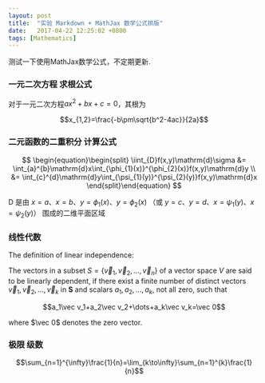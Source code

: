 ```yaml
---
layout: post
title:  "实验 Markdown + MathJax 数学公式排版"
date:   2017-04-22 12:25:02 +0800
tags: [Mathematics]
---
```


测试一下使用MathJax数学公式，不定期更新.

### 一元二次方程 求根公式

对于一元二次方程$ax^2+bx+c=0$，其根为

$$x_{1,2}=\frac{-b\pm\sqrt{b^2-4ac}}{2a}$$

### 二元函数的二重积分 计算公式

$$
 \begin{equation}\begin{split}
 \iint_{D}f(x,y)\mathrm{d}\sigma
 &= \int_{a}^{b}\mathrm{d}x\int_{\phi_{1}(x)}^{\phi_{2}(x)}f(x,y)\mathrm{d}y \\
 &= \int_{c}^{d}\mathrm{d}y\int_{\psi_{1}(y)}^{\psi_{2}(y)}f(x,y)\mathrm{d}x
 \end{split}\end{equation}
$$

D 是由 $x=a$、$x=b$、$y=\phi_{1}(x)$、$y=\phi_{2}(x)$ （或 $y=c$、$y=d$、$x=\psi_{1}(y)$$、$$x=\psi_{2}(y)$） 围成的二维平面区域

### 线性代数

The definition of linear independence:

The vectors in a subset $S=\{\vec v_1, \vec v_2, \dots, \vec v_n\}$ of a vector space _V_ are said to be linearly dependent, if there exist a finite number of distinct vectors $\vec v_1,\vec v_2,\dots,\vec v_k$ in **S** and scalars $a_1, a_2, \dots, a_k$, not all zero, such that

$$a_1\vec v_1+a_2\vec v_2+\dots+a_k\vec v_k=\vec 0$$

where $\vec 0$ denotes the zero vector.

### 极限 级数

$$\sum_{n=1}^{\infty}\frac{1}{n}=\lim_{k\to\infty}\sum_{n=1}^{k}\frac{1}{n}$$